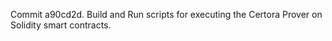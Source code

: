 Commit a90cd2d.                    Build and Run scripts for executing the Certora Prover on Solidity smart contracts.